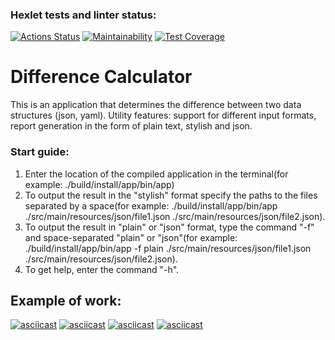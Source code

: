 ### Hexlet tests and linter status:
[![Actions Status](https://github.com/Vladimir-Serebrennikov/java-project-71/workflows/hexlet-check/badge.svg)](https://github.com/Vladimir-Serebrennikov/java-project-71/actions)
[![Maintainability](https://api.codeclimate.com/v1/badges/ab6a21ccd8b35c658a2b/maintainability)](https://codeclimate.com/github/Vladimir-Serebrennikov/java-project-71/maintainability)
[![Test Coverage](https://api.codeclimate.com/v1/badges/ab6a21ccd8b35c658a2b/test_coverage)](https://codeclimate.com/github/Vladimir-Serebrennikov/java-project-71/test_coverage)

# Difference Calculator
This is an application that determines the difference between two data structures (json, yaml). 
Utility features: support for different input formats, report generation in the form of plain text, stylish and json.

### Start guide:
   1. Enter the location of the compiled application in the terminal(for example: ./build/install/app/bin/app)    
   2. To output the result in the "stylish" format specify the paths to the files separated by a space(for example: ./build/install/app/bin/app ./src/main/resources/json/file1.json ./src/main/resources/json/file2.json).    
   3. To output the result in "plain" or "json" format, type the command "-f" and space-separated "plain" or "json"(for example: ./build/install/app/bin/app -f plain ./src/main/resources/json/file1.json ./src/main/resources/json/file2.json).   
   4. To get help, enter the command "-h".

## Example of work:
[![asciicast](https://asciinema.org/a/nXcCJtmCuicyzO3fO8Bc4Y2xM.svg)](https://asciinema.org/a/nXcCJtmCuicyzO3fO8Bc4Y2xM)
[![asciicast](https://asciinema.org/a/BxV5sQE2IzR4YfPwSsj1hdrNB.svg)](https://asciinema.org/a/BxV5sQE2IzR4YfPwSsj1hdrNB)
[![asciicast](https://asciinema.org/a/elEctPiMPYNYmB2q6BxVK2qjJ.svg)](https://asciinema.org/a/elEctPiMPYNYmB2q6BxVK2qjJ)
[![asciicast](https://asciinema.org/a/4uuBRDnHLqk6K6t8VCZD7slKr.svg)](https://asciinema.org/a/4uuBRDnHLqk6K6t8VCZD7slKr)
